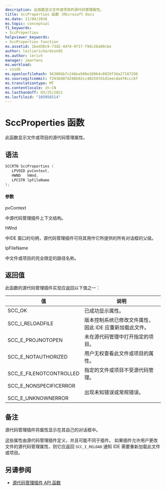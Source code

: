 ```yaml
---
description: 此函数显示文件或项目的源代码管理属性。
title: SccProperties 函数 |Microsoft Docs
ms.date: 11/04/2016
ms.topic: conceptual
f1_keywords:
- SccProperties
helpviewer_keywords:
- SccProperties function
ms.assetid: 1bed38c9-73d2-4474-9717-f9dc26a89cbe
author: leslierichardson95
ms.author: lerich
manager: jmartens
ms.workload:
- vssdk
ms.openlocfilehash: 56306bb7c248ea500e16964c0929f34a27187298
ms.sourcegitcommit: f2916d8fd296b92cc402597d1d1eecda4f6cccbf
ms.translationtype: MT
ms.contentlocale: zh-CN
ms.lasthandoff: 03/25/2021
ms.locfileid: "105056514"
---
```

# <a name="sccproperties-function"></a>SccProperties 函数
此函数显示文件或项目的源代码管理属性。

## <a name="syntax"></a>语法

```cpp
SCCRTN SccProperties (
   LPVOID pvContext,
   HWND   hWnd,
   LPCSTR lpFileName
);
```

#### <a name="parameters"></a>参数
 pvContext

中源代码管理插件上下文结构。

 hWnd

中IDE 窗口的句柄，源代码管理插件可将其用作它所提供的所有对话框的父级。

 lpFileName

中文件或项目的完全限定的路径名称。

## <a name="return-value"></a>返回值
 此函数的源代码管理插件实现应返回以下值之一：

|值|说明|
|-----------|-----------------|
|SCC_OK|已成功显示属性。|
|SCC_I_RELOADFILE|版本控制系统已修改文件属性，因此 IDE 应重新加载此文件。|
|SCC_E_PROJNOTOPEN|未在源代码管理中打开指定的项目。|
|SCC_E_NOTAUTHORIZED|用户无权查看此文件或项目的属性。|
|SCC_E_FILENOTCONTROLLED|指定的文件或项目不受源代码管理。|
|SCC_E_NONSPECIFICERROR<br /><br /> SCC_E_UNKNOWNERROR|出现未知错误或常规错误。|

## <a name="remarks"></a>备注
 源代码管理插件将属性显示在其自己的对话框中。

 这些属性由源代码管理插件定义，并且可能不同于插件。 如果插件允许用户更改文件的源代码管理属性，则它应返回 `SCC_I_RELOAD` 通知 IDE 需要重新加载此文件或项目。

## <a name="see-also"></a>另请参阅
- [源代码管理插件 API 函数](../extensibility/source-control-plug-in-api-functions.md)
